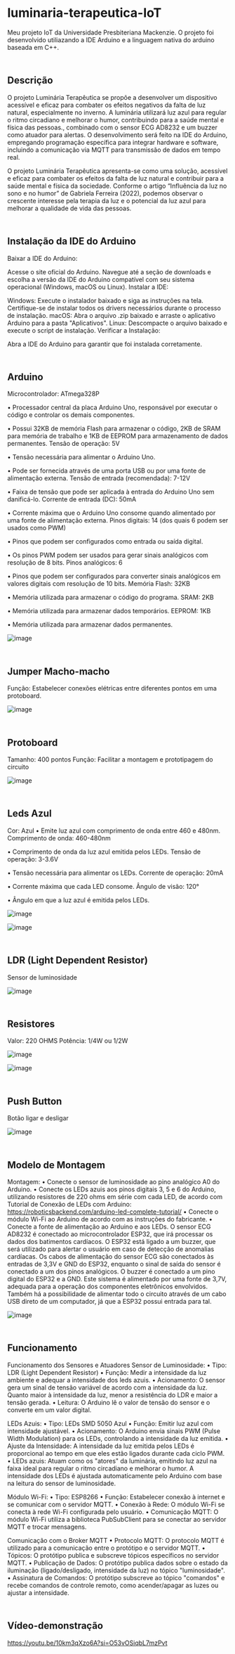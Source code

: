 # luminaria-terapeutica-IoT
Meu projeto IoT da Universidade Presbiteriana Mackenzie. O projeto foi desenvolvido utiliazando a IDE Arduino e a linguagem nativa do arduino baseada em C++.

## <br> Descrição
O projeto Luminária Terapêutica se propõe a desenvolver um dispositivo acessível e eficaz para combater os efeitos negativos da falta de luz natural, especialmente no inverno.
A luminária utilizará luz azul para regular o ritmo circadiano e melhorar o humor, contribuindo para a saúde mental e física das pessoas., 
combinado com o sensor ECG AD8232 e um buzzer como atuador para alertas.
O desenvolvimento será feito na IDE do Arduino, empregando programação específica para integrar hardware e software, incluindo a comunicação via MQTT 
para transmissão de dados em tempo real.

O projeto Luminária Terapêutica apresenta-se como uma solução, acessível e eficaz para combater os efeitos da falta de luz natural e 
contribuir para a saúde mental e física da sociedade. Conforme o artigo “Influência da luz no sono e no humor” de Gabriela Ferreira (2022),
podemos observar o crescente interesse pela terapia da luz e o potencial da luz azul para melhorar a qualidade de vida das pessoas.

## <br> Instalação da IDE do Arduino
Baixar a IDE do Arduino:

Acesse o site oficial do Arduino.
Navegue até a seção de downloads e escolha a versão da IDE do Arduino compatível com seu sistema operacional (Windows, macOS ou Linux).
Instalar a IDE:

Windows: Execute o instalador baixado e siga as instruções na tela. Certifique-se de instalar todos os drivers necessários durante o processo de instalação.
macOS: Abra o arquivo .zip baixado e arraste o aplicativo Arduino para a pasta "Aplicativos".
Linux: Descompacte o arquivo baixado e execute o script de instalação.
Verificar a Instalação:

Abra a IDE do Arduino para garantir que foi instalada corretamente.

 ## <br> Arduino
Microcontrolador: ATmega328P

•	Processador central da placa Arduino Uno, responsável por executar o código e controlar os demais componentes.

•	Possui 32KB de memória Flash para armazenar o código, 2KB de SRAM para memória de trabalho e 1KB de EEPROM para armazenamento de dados permanentes.
Tensão de operação: 5V

•	Tensão necessária para alimentar o Arduino Uno.

•	Pode ser fornecida através de uma porta USB ou por uma fonte de alimentação externa.
Tensão de entrada (recomendada): 7-12V

•	Faixa de tensão que pode ser aplicada à entrada do Arduino Uno sem danificá-lo.
Corrente de entrada (DC): 50mA

•	Corrente máxima que o Arduino Uno consome quando alimentado por uma fonte de alimentação externa.
Pinos digitais: 14 (dos quais 6 podem ser usados como PWM)

•	Pinos que podem ser configurados como entrada ou saída digital.

•	Os pinos PWM podem ser usados para gerar sinais analógicos com resolução de 8 bits.
Pinos analógicos: 6

•	Pinos que podem ser configurados para converter sinais analógicos em valores digitais com resolução de 10 bits.
Memória Flash: 32KB

•	Memória utilizada para armazenar o código do programa.
SRAM: 2KB

•	Memória utilizada para armazenar dados temporários.
EEPROM: 1KB

•	Memória utilizada para armazenar dados permanentes.

![image](https://github.com/moniquepavao/luminaria-terapeutica-iot/assets/160164806/5cc062f2-d6fd-4920-a2c2-14d2bfad81b6)

 ## <br> Jumper Macho-macho
Função: Estabelecer conexões elétricas entre diferentes pontos em uma protoboard.

![image](https://github.com/moniquepavao/luminaria-terapeutica-iot/assets/160164806/11a90399-855e-4535-a23d-beb59bf07a00)


 ## <br> Protoboard
Tamanho: 400 pontos 
Função: Facilitar a montagem e prototipagem do circuito

![image](https://github.com/moniquepavao/luminaria-terapeutica-iot/assets/160164806/22a87fb9-032e-432f-a593-0bb0a79cf92d)

 ## <br> Leds Azul
Cor: Azul
•	Emite luz azul com comprimento de onda entre 460 e 480nm.
Comprimento de onda: 460-480nm

•	Comprimento de onda da luz azul emitida pelos LEDs.
Tensão de operação: 3-3.6V

•	Tensão necessária para alimentar os LEDs.
Corrente de operação: 20mA

•	Corrente máxima que cada LED consome.
Ângulo de visão: 120°

•	Ângulo em que a luz azul é emitida pelos LEDs.

![image](https://github.com/moniquepavao/luminaria-terapeutica-iot/assets/160164806/bfa65f56-aac7-4d77-821d-afcb19c0e0c3)

![image](https://github.com/moniquepavao/luminaria-terapeutica-iot/assets/160164806/a75b8f6b-f820-49b1-9292-dd4ac458ab06)

## <br> LDR (Light Dependent Resistor)
 Sensor de luminosidade
 
![image](https://github.com/moniquepavao/luminaria-terapeutica-iot/assets/160164806/7caadb95-4b45-4f68-81cb-26d20a373b25)


## <br> Resistores
Valor: 220 OHMS 
Potência: 1/4W ou 1/2W

![image](https://github.com/moniquepavao/luminaria-terapeutica-iot/assets/160164806/8ec8ffaa-eada-4abe-8f63-28ed387d61b7)

![image](https://github.com/moniquepavao/luminaria-terapeutica-iot/assets/160164806/cd6ede84-be62-41ff-95b9-6c76ce2ba6ab)

## <br> Push Button
Botão ligar e desligar

![image](https://github.com/moniquepavao/luminaria-terapeutica-iot/assets/160164806/e78ab133-0b62-4edf-a2aa-c7564b3056f3)



## <br> Modelo de Montagem 
Montagem:
•	Conecte o sensor de luminosidade ao pino analógico A0 do Arduino.
•	Conecte os LEDs azuis aos pinos digitais 3, 5 e 6 do Arduino, utilizando resistores de 220 ohms em série com cada LED, de acordo com Tutorial de Conexão de LEDs com Arduino: https://roboticsbackend.com/arduino-led-complete-tutorial/
•	Conecte o módulo Wi-Fi ao Arduino de acordo com as instruções do fabricante.
•	Conecte a fonte de alimentação ao Arduino e aos LEDs.
O sensor ECG AD8232 é conectado ao microcontrolador ESP32, que irá processar os dados dos batimentos cardíacos. O ESP32 está ligado a um buzzer, que será utilizado para alertar o usuário em caso de detecção de anomalias cardíacas. Os cabos de alimentação do sensor ECG são conectados às entradas de 3,3V e GND do ESP32, enquanto o sinal de saída do sensor é conectado a um dos pinos analógicos. O buzzer é conectado a um pino digital do ESP32 e a GND. Este sistema é alimentado por uma fonte de 3,7V, adequada para a operação dos componentes eletrônicos envolvidos. Também há a possibilidade de alimentar todo o circuito através de um cabo USB direto de um computador, já que a ESP32 possui entrada para tal.

![image](https://github.com/moniquepavao/luminaria-terapeutica-iot/assets/160164806/4736b3f5-48e7-45a9-851b-0a0ea71e9c22)


## <br> Funcionamento

Funcionamento dos Sensores e Atuadores
Sensor de Luminosidade:
•	Tipo: LDR (Light Dependent Resistor)
•	Função: Medir a intensidade da luz ambiente e adequar a intensidade dos leds azuis.
•	Acionamento: O sensor gera um sinal de tensão variável de acordo com a intensidade da luz. Quanto maior à intensidade da luz, menor a resistência do LDR e maior a tensão gerada.
•	Leitura: O Arduino lê o valor de tensão do sensor e o converte em um valor digital.

 LEDs Azuis:
•	Tipo: LEDs SMD 5050 Azul
•	Função: Emitir luz azul com intensidade ajustável.
•	Acionamento: O Arduino envia sinais PWM (Pulse Width Modulation) para os LEDs, controlando a intensidade da luz emitida.
•	Ajuste da Intensidade: A intensidade da luz emitida pelos LEDs é proporcional ao tempo em que eles estão ligados durante cada ciclo PWM.
•	LEDs azuis: Atuam como os "atores" da luminária, emitindo luz azul na faixa ideal para regular o ritmo circadiano e melhorar o humor. A intensidade dos LEDs é ajustada automaticamente pelo Arduino com base na leitura do sensor de luminosidade.

Módulo Wi-Fi:
•	Tipo: ESP8266
•	Função: Estabelecer conexão à internet e se comunicar com o servidor MQTT.
•	Conexão à Rede: O módulo Wi-Fi se conecta à rede Wi-Fi configurada pelo usuário.
•	Comunicação MQTT: O módulo Wi-Fi utiliza a biblioteca PubSubClient para se conectar ao servidor MQTT e trocar mensagens.

Comunicação com o Broker MQTT
•	Protocolo MQTT: O protocolo MQTT é utilizado para a comunicação entre o protótipo e o servidor MQTT.
•	Tópicos: O protótipo publica e subscreve tópicos específicos no servidor MQTT.
•	Publicação de Dados: O protótipo publica dados sobre o estado da iluminação (ligado/desligado, intensidade da luz) no tópico "luminosidade".
•	Assinatura de Comandos: O protótipo subscreve ao tópico "comandos" e recebe comandos de controle remoto, como acender/apagar as luzes ou ajustar a intensidade.


## <br> Vídeo-demonstração

https://youtu.be/10km3qXzo6A?si=O53vOSiqbL7mzPvt


